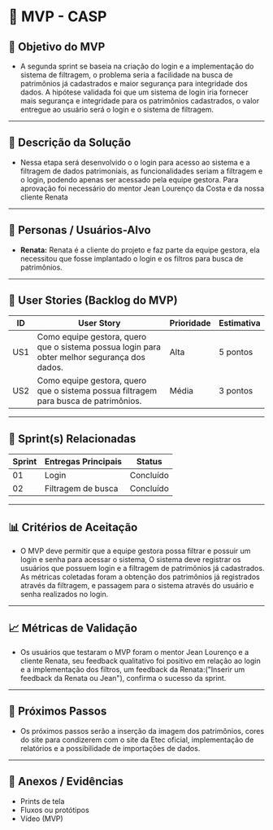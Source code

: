 # 📌 MVP - CASP

## 🎯 Objetivo do MVP

- A segunda sprint se baseia na criação do login e a implementação do sistema de filtragem, o problema seria a facilidade na busca de patrimônios já cadastrados e maior segurança para integridade dos dados. A hipótese validada foi que um sistema de login iria fornecer mais segurança e integridade para os patrimônios cadastrados, o valor entregue ao usuário será o login e o sistema de filtragem.

---

## 📝 Descrição da Solução

- Nessa etapa será desenvolvido o o login para acesso ao sistema e a filtragem de dados patrimoniais, as funcionalidades seriam a filtragem e o login, podendo apenas ser acessado pela equipe gestora. Para aprovação foi necessário do mentor Jean Lourenço da Costa e da nossa cliente Renata

---

## 👥 Personas / Usuários-Alvo
- **Renata:** Renata é a cliente do projeto e faz parte da equipe gestora, ela necessitou que fosse implantado o login e os filtros para busca de patrimônios.  
 

---

## 🔑 User Stories (Backlog do MVP)
| ID  | User Story                                                                 | Prioridade | Estimativa |
|-----|-----------------------------------------------------------------------------|------------|------------|
| US1 | Como equipe gestora, quero que o sistema possua login para obter melhor segurança dos dados. | Alta    | 5 pontos |
| US2 | Como equipe gestora, quero que o sistema possua filtragem para busca de patrimônios.  | Média          | 3 pontos   |

---

## 📅 Sprint(s) Relacionadas
| Sprint | Entregas Principais                          | Status   |
|--------|----------------------------------------------|----------|
| 01     | Login                                        | Concluído |
| 02     | Filtragem de busca                           | Concluído |

---

## 📊 Critérios de Aceitação

- O MVP deve permitir que a equipe gestora possa filtrar e possuir um login e senha para acessar o sistema, O sistema deve registrar os usuários que possuem login e a filtragem de patrimônios já cadastrados. As métricas coletadas foram a obtenção dos patrimônios já registrados através da filtragem, e passagem para o sistema através do usuário e senha realizados no login.   


---

## 📈 Métricas de Validação

- Os usuários que testaram o MVP foram o mentor Jean Lourenço e a cliente Renata, seu feedback qualitativo foi positivo em relação ao login e a implementação dos filtros, um feedback da Renata:("Inserir um feedback da Renata ou Jean"), confirma o sucesso da sprint. 

---

## 🚀 Próximos Passos

- Os próximos passos serão a inserção da imagem dos patrimônios, cores do site para condizerem com o site da Etec oficial, implementação de relatórios e a possibilidade de importações de dados.

---

## 📂 Anexos / Evidências
- Prints de tela  
- Fluxos ou protótipos  
- Vídeo (MVP)  
